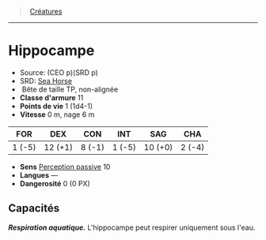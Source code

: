﻿---
!Monster
Family: MonsterHD
Type: Bête
Size: TP
Alignment: non-alignée
ArmorClass: 11
HitPoints: 1 (1d4-1)
Speed: 0 m, nage 6 m
Strength: ' 1 (-5)'
Dexterity: 12 (+1)
Constitution: ' 8 (-1)'
Intelligence: ' 1 (-5)'
Wisdom: 10 (+0)
Charisma: ' 2 (-4)'
Senses: '[Perception passive](hd_abilities_dexterity_perception_passive.md) 10'
Languages: —
Challenge: 0 (0 PX)
Id: monsters_hd.md#hippocampe
ParentLink: monsters_hd.md#créatures
Name: Hippocampe
ParentName: Créatures
NameLevel: 1
AltName: '[Sea Horse](srd_monsters_sea_horse.md)'
Source: (CEO p)(SRD p)
Attributes: {}
---
> [Créatures](hd_monsters.md)

---

# Hippocampe

- Source: (CEO p)(SRD p)
- SRD: [Sea Horse](srd_monsters_sea_horse.md)
-  Bête de taille TP, non-alignée
- **Classe d'armure** 11
- **Points de vie** 1 (1d4-1)
- **Vitesse** 0 m, nage 6 m

|FOR|DEX|CON|INT|SAG|CHA|
|---|---|---|---|---|---|
| 1 (-5)|12 (+1)| 8 (-1)| 1 (-5)|10 (+0)| 2 (-4)|

- **Sens** [Perception passive](hd_abilities_dexterity_perception_passive.md) 10
- **Langues** —
- **Dangerosité** 0 (0 PX)

## Capacités

**_Respiration aquatique._** L'hippocampe peut respirer uniquement sous l'eau.

